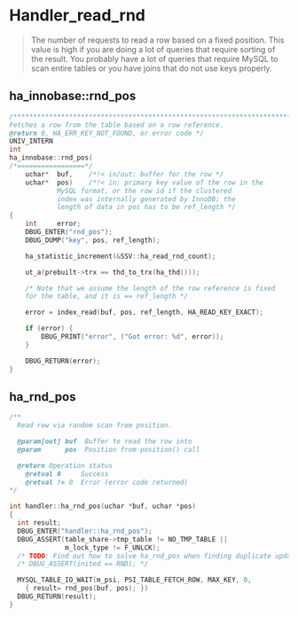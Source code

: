 # Handler_read_rnd

> The number of requests to read a row based on a fixed position. This value is high if you are doing a lot of queries that require sorting of the result. You probably have a lot of queries that require MySQL to scan entire tables or you have joins that do not use keys properly.

## ha_innobase::rnd_pos

```c
/**********************************************************************//**
Fetches a row from the table based on a row reference.
@return	0, HA_ERR_KEY_NOT_FOUND, or error code */
UNIV_INTERN
int
ha_innobase::rnd_pos(
/*=================*/
	uchar*	buf,	/*!< in/out: buffer for the row */
	uchar*	pos)	/*!< in: primary key value of the row in the
			MySQL format, or the row id if the clustered
			index was internally generated by InnoDB; the
			length of data in pos has to be ref_length */
{
	int		error;
	DBUG_ENTER("rnd_pos");
	DBUG_DUMP("key", pos, ref_length);

	ha_statistic_increment(&SSV::ha_read_rnd_count);

	ut_a(prebuilt->trx == thd_to_trx(ha_thd()));

	/* Note that we assume the length of the row reference is fixed
	for the table, and it is == ref_length */

	error = index_read(buf, pos, ref_length, HA_READ_KEY_EXACT);

	if (error) {
		DBUG_PRINT("error", ("Got error: %d", error));
	}

	DBUG_RETURN(error);
}
```

## ha_rnd_pos

```c
/**
  Read row via random scan from position.

  @param[out] buf  Buffer to read the row into
  @param      pos  Position from position() call

  @return Operation status
    @retval 0     Success
    @retval != 0  Error (error code returned)
*/

int handler::ha_rnd_pos(uchar *buf, uchar *pos)
{
  int result;
  DBUG_ENTER("handler::ha_rnd_pos");
  DBUG_ASSERT(table_share->tmp_table != NO_TMP_TABLE ||
              m_lock_type != F_UNLCK);
  /* TODO: Find out how to solve ha_rnd_pos when finding duplicate update. */
  /* DBUG_ASSERT(inited == RND); */

  MYSQL_TABLE_IO_WAIT(m_psi, PSI_TABLE_FETCH_ROW, MAX_KEY, 0,
    { result= rnd_pos(buf, pos); })
  DBUG_RETURN(result);
}
```

```